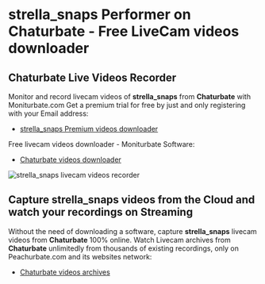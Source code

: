 # strella_snaps Performer on Chaturbate - Free LiveCam videos downloader

## Chaturbate Live Videos Recorder

Monitor and record livecam videos of **strella_snaps** from **Chaturbate** with Moniturbate.com
Get a premium trial for free by just and only registering with your Email address:
* [strella_snaps Premium videos downloader](https://moniturbate.com/request-demo-licence-key.html)

Free livecam videos downloader - Moniturbate Software:
* [Chaturbate videos downloader](https://moniturbate.com/moniturbate-download-software.html)

![strella_snaps livecam videos recorder](https://peachurnet.com/templates/moniturbate-software.png)


## Capture strella_snaps videos from the Cloud and watch your recordings on Streaming

Without the need of downloading a software, capture **strella_snaps** livecam videos from **Chaturbate** 100% online.
Watch Livecam archives from **Chaturbate** unlimitedly from thousands of existing recordings, only on Peachurbate.com and its websites network:
* [Chaturbate videos archives](https://peachurnet.com/)